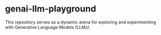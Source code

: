 # genai-llm-playground
This repository serves as a dynamic arena for exploring and experimenting with Generative Language Models (LLMs).
